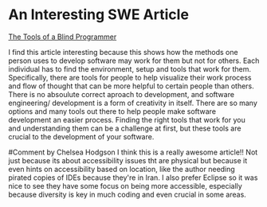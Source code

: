 <h1> An Interesting SWE Article </h1>

[The Tools of a Blind Programmer](https://www.parhamdoustdar.com/2016/04/03/tools-of-blind-programmer/)

<p> I find this article interesting because this shows how the methods one person uses to develop software may work for them but not for others. Each individual has to find the environment, setup and tools that work for them. Specifically, there are tools for people to help visualize their work process and flow of thought that can be more helpful to certain people than others. There is no absoulute correct aproach to development, and software engineering/ development is a form of creativity in itself. There are so many options and many tools out there to help people make software development an easier process. Finding the right tools that work for you and understanding them can be a challenge at first, but these tools are crucial to the development of your software. </p>

#Comment by Chelsea Hodgson
I think this is a really awesome article!! Not just because its about accessibility issues tht are physical but because it even hints on accessibility based on location, like the author needing pirated copies of IDEs because they're in Iran. I also prefer Eclipse so it was nice to see they have some focus on being more accessible, especially because diversity is key in much coding and even crucial in some areas.
